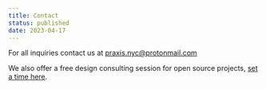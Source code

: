 ```yaml
---
title: Contact
status: published
date: 2023-04-17
---
```

For all inquiries contact us at [praxis.nyc@protonmail.com](mailto:praxis.nyc@protonmail.com)

We also offer a free design consulting session for open source projects, [set a time here](/consulting/).
